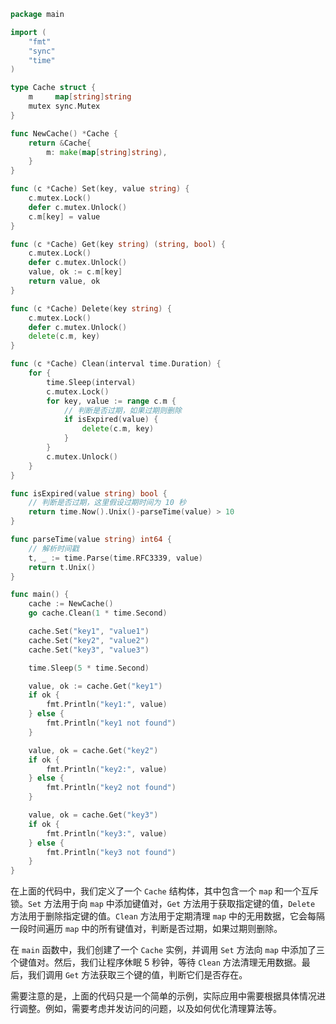 ```go
package main

import (
	"fmt"
	"sync"
	"time"
)

type Cache struct {
	m     map[string]string
	mutex sync.Mutex
}

func NewCache() *Cache {
	return &Cache{
		m: make(map[string]string),
	}
}

func (c *Cache) Set(key, value string) {
	c.mutex.Lock()
	defer c.mutex.Unlock()
	c.m[key] = value
}

func (c *Cache) Get(key string) (string, bool) {
	c.mutex.Lock()
	defer c.mutex.Unlock()
	value, ok := c.m[key]
	return value, ok
}

func (c *Cache) Delete(key string) {
	c.mutex.Lock()
	defer c.mutex.Unlock()
	delete(c.m, key)
}

func (c *Cache) Clean(interval time.Duration) {
	for {
		time.Sleep(interval)
		c.mutex.Lock()
		for key, value := range c.m {
			// 判断是否过期，如果过期则删除
			if isExpired(value) {
				delete(c.m, key)
			}
		}
		c.mutex.Unlock()
	}
}

func isExpired(value string) bool {
	// 判断是否过期，这里假设过期时间为 10 秒
	return time.Now().Unix()-parseTime(value) > 10
}

func parseTime(value string) int64 {
	// 解析时间戳
	t, _ := time.Parse(time.RFC3339, value)
	return t.Unix()
}

func main() {
	cache := NewCache()
	go cache.Clean(1 * time.Second)

	cache.Set("key1", "value1")
	cache.Set("key2", "value2")
	cache.Set("key3", "value3")

	time.Sleep(5 * time.Second)

	value, ok := cache.Get("key1")
	if ok {
		fmt.Println("key1:", value)
	} else {
		fmt.Println("key1 not found")
	}

	value, ok = cache.Get("key2")
	if ok {
		fmt.Println("key2:", value)
	} else {
		fmt.Println("key2 not found")
	}

	value, ok = cache.Get("key3")
	if ok {
		fmt.Println("key3:", value)
	} else {
		fmt.Println("key3 not found")
	}
}
```

在上面的代码中，我们定义了一个 `Cache` 结构体，其中包含一个 `map` 和一个互斥锁。`Set` 方法用于向 `map` 中添加键值对，`Get` 方法用于获取指定键的值，`Delete` 方法用于删除指定键的值。`Clean` 方法用于定期清理 `map` 中的无用数据，它会每隔一段时间遍历 `map` 中的所有键值对，判断是否过期，如果过期则删除。

在 `main` 函数中，我们创建了一个 `Cache` 实例，并调用 `Set` 方法向 `map` 中添加了三个键值对。然后，我们让程序休眠 5 秒钟，等待 `Clean` 方法清理无用数据。最后，我们调用 `Get` 方法获取三个键的值，判断它们是否存在。

需要注意的是，上面的代码只是一个简单的示例，实际应用中需要根据具体情况进行调整。例如，需要考虑并发访问的问题，以及如何优化清理算法等。